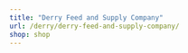 ```yaml
---
title: "Derry Feed and Supply Company"
url: /derry/derry-feed-and-supply-company/
shop: shop
---
```

